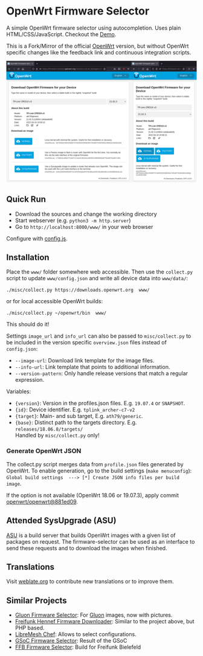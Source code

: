 # OpenWrt Firmware Selector

A simple OpenWrt firmware selector using autocompletion. Uses plain
HTML/CSS/JavaScript. Checkout the [Demo](https://mwarning.github.io/openwrt-firmware-selector/www/).

This is a Fork/Mirror of the official [OpenWrt](https://gitlab.com/openwrt/web/firmware-selector-openwrt-org) version, but without OpenWrt specific changes like the feedback link and continuous integration scripts.

![image](misc/screenshot.png)

## Quick Run

* Download the sources and change the working directory
* Start webserver (e.g. `python3 -m http.server`)
* Go to `http://localhost:8000/www/` in your web browser

Configure with [config.js](www/config.js).

## Installation

Place the `www/` folder somewhere web accessible. Then use the `collect.py` script to update `www/config.json` and write all device data into `www/data/`:

```
./misc/collect.py https://downloads.openwrt.org  www/
```
or for local accessible OpenWrt builds:

```
./misc/collect.py ~/openwrt/bin  www/
```

This should do it!

Settings `image_url` and `info_url` can also be passed to `misc/collect.py` to be included in the version specific `overview.json` files instead of `config.json`:

* `--image-url`: Download link template for the image files.
* `--info-url`: Link template that points to additional information.
* `--version-pattern`: Only handle release versions that match a regular expression.

Variables:

* `{version}`: Version in the profiles.json files. E.g. `19.07.4` or `SNAPSHOT`.
* `{id}`: Device identifier. E.g. `tplink_archer-c7-v2`
* `{target}`: Main- and sub target, E.g. `ath79/generic`.
* `{base}`: Distinct path to the targets directory. E.g. `releases/18.06.8/targets/`  
  Handled by `misc/collect.py` only!

### Generate OpenWrt JSON

The collect.py script merges data from `profile.json` files generated by OpenWrt. To enable generation, go to the build settings (`make menuconfig`):
`Global build settings  ---> [*] Create JSON info files per build image`.

If the option is not available (OpenWrt 18.06 or 19.07.3), apply commit [openwrt/openwrt@881ed09](https://github.com/openwrt/openwrt/commit/881ed09ee6e23f6c224184bb7493253c4624fb9f).

## Attended SysUpgrade (ASU)

[ASU](https://github.com/openwrt/asu) is a build server that builds OpenWrt images with a given list of packages on request. The firmware-selector can be used as an interface to send these requests and to download the images when finished.

## Translations

Visit [weblate.org](https://hosted.weblate.org/projects/openwrt/firmware-wizard/) to contribute new translations or to improve them.

## Similar Projects

- [Gluon Firmware Selector](https://github.com/freifunk-darmstadt/gluon-firmware-selector): For [Gluon](https://github.com/freifunk-gluon/) images, now with pictures.
- [Freifunk Hennef Firmware Downloader](https://github.com/Freifunk-Hennef/ffhef-fw-dl): Similar to the project above, but PHP based.
- [LibreMesh Chef](https://github.com/libremesh/chef/): Allows to select configurations.
- [GSoC Firmware Selector](https://github.com/sudhanshu16/openwrt-firmware-selector/): Result of the GSoC
- [FFB Firmware Selector](https://github.com/freifunk-bielefeld/firmware-selector): Build for Freifunk Bielefeld
